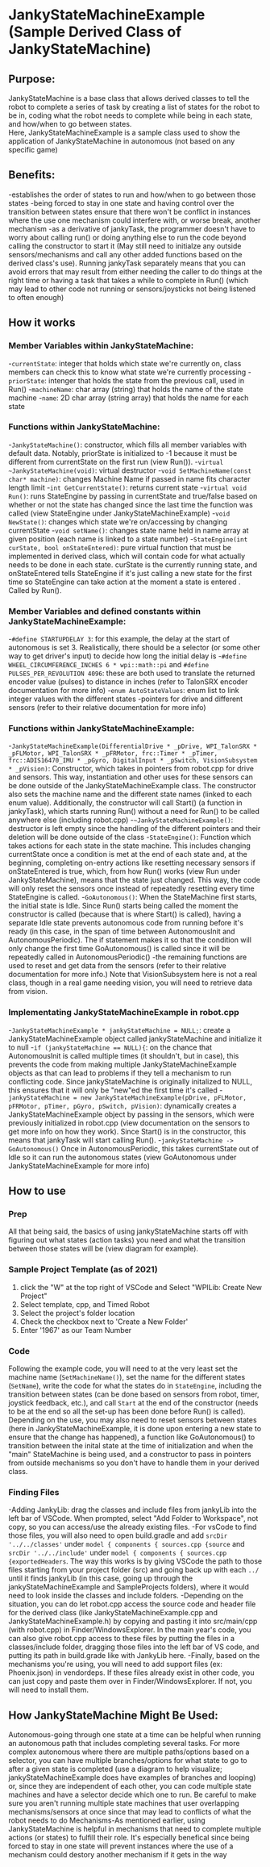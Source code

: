 # JankyStateMachineExample (Sample Derived Class of JankyStateMachine)

## Purpose:
JankyStateMachine is a base class that allows derived classes to tell the robot to complete a series of task by creating a list of states for the robot to be in, coding what the robot needs to complete while being in each state, and how/when to go between states.  
Here, JankyStateMachineExample is a sample class used to show the application of JankyStateMachine in autonomous (not based on any specific game)

## Benefits:
-establishes the order of states to run and how/when to go between those states
-being forced to stay in one state and having control over the transition between states ensure that there won't be conflict in instances where the use one mechanism could interfere with, or worse break, another mechanism
-as a derivative of jankyTask, the programmer doesn't have to worry about calling run() or doing anything else to run the code beyond calling the constructor to start it (May still need to initialze any outside sensors/mechanisms and call any other added functions based on the derived class's use). Running jankyTask separately means that you can avoid errors that may result from either needing the caller to do things at the right time or having a task that takes a while to complete in Run() (which may lead to other code not running or sensors/joysticks not being listened to often enough)

## How it works
### Member Variables within JankyStateMachine:
-`currentState`: integer that holds which state we're currently on, class members can check this to know what state we're currently processing
-`priorState`: intenger that holds the state from the previous call, used in Run()
-`machineName`: char array (string) that holds the name of the state machine
-`name`: 2D char array (string array) that holds the name for each state

### Functions within JankyStateMachine:
-`JankyStateMachine()`: constructor, which fills all member variables with default data.  Notably, priorState is initialized to -1 because it must be different from currentState on the first run (view Run()).
-`virtual ~JankyStateMachine(void)`: virtual destructor
-`void SetMachineName(const char* machine)`: changes Machine Name if passed in name fits character length limit
-`int GetCurrentState()`: returns current state
-`virtual void Run()`: runs StateEngine by passing in currentState and true/false based on whether or not the state has changed since the last time the function was called (view StateEngine under JankyStateMachineExample)
-`void NewState()`: changes which state we're on/accessing by changing currentState
-`void setName()`: changes state name held in name array at given position (each name is linked to a state number)
-`StateEngine(int curState, bool onStateEntered)`: pure virtual function that must be implemented in derived class, which will contain code for what actually needs to be done in each state.  curState is the currently running state, and onStateEntered tells StateEngine if it's just calling a new state for the first time so StateEngine can take action at the moment a state is entered
. Called by Run().

### Member Variables and defined constants within JankyStateMachineExample:
-`#define STARTUPDELAY 3`: for this example, the delay at the start of autonomous is set 3.  Realistically, there should be a selector (or some other way to get driver's input) to decide how long the initial delay is
-`#define WHEEL_CIRCUMFERENCE_INCHES 6 * wpi::math::pi` and `#define PULSES_PER_REVOLUTION 4096`: these are both used to translate the returned encoder value (pulses) to distance in inches (refer to TalonSRX encoder documentation for more info)
-`enum AutoStateValues`: enum list to link integer values with the different states
-pointers for drive and different sensors (refer to their relative documentation for more info)

### Functions within JankyStateMachineExample:
-`JankyStateMachineExample(DifferentialDrive * _pDrive, WPI_TalonSRX * _pFLMotor, WPI_TalonSRX * _pFRMotor, frc::Timer * _pTimer, frc::ADIS16470_IMU * _pGyro, DigitalInput * _pSwitch, VisionSubsystem * _pVision)`: Constructor, which takes in pointers from robot.cpp for drive and sensors.  This way, instantiation and other uses for these sensors can be done outside of the JankyStateMachineExample class.  The constructor also sets the machine name and the different state names (linked to each enum value).  Additionally, the constructor will call Start() (a function in jankyTask), which starts running Run() without a need for Run() to be called anywhere else (including robot.cpp)
-`~JankyStateMachineExample()`: destructor is left empty since the handling of the different pointers and their deletion will be done outside of the class
-`StateEngine()`: Function which takes actions for each state in the state machine.  This includes changing currentState once a condition is met at the end of each state and, at the beginning, completing on-entry actions like resetting necessary sensors if onStateEntered is true, which, from how Run() works (view Run under JankyStateMachine), means that the state just changed.  This way, the code will only reset the sensors once instead of repeatedly resetting every time StateEngine is called. 
-`GoAutonomous()`: When the StateMachine first starts, the initial state is Idle.  Since Run() starts being called the moment the constructor is called (because that is where Start() is called), having a separate Idle state prevents autonomous code from running before it's ready (in this case, in the span of time between AutonomousInit and AutonomousPeriodic).  The if statement makes it so that the condition will only change the first time GoAutonomous() is called since it will be repeatedly called in AutonomousPeriodic()
-the remaining functions are used to reset and get data from the sensors (refer to their relative documentation for more info.)  Note that VisionSubsystem here is not a real class, though in a real game needing vision, you will need to retrieve data from vision.

### Implementating JankyStateMachineExample in robot.cpp
-`JankyStateMachineExample * jankyStateMachine = NULL;`: create a JankyStateMachineExample object called jankyStateMachine and initialize it to null
-`if (jankyStateMachine == NULL){`: on the chance that AutonomousInit is called multiple times (it shouldn't, but in case), this prevents the code from making multiple JankyStateMachineExample objects as that can lead to problems if they tell a mechanism to run conflicting code.  Since jankyStateMachine is originally initalized to NULL, this ensures that it will only be "new"ed the first time it's called
-`jankyStateMachine = new JankyStateMachineExample(pDrive, pFLMotor, pFRMotor, pTimer, pGyro, pSwitch, pVision)`: dynamically creates a JankyStateMachineExample object by passing in the sensors, which were previously initialized in robot.cpp (view documentation on the sensors to get more info on how they work).  Since Start() is in the constructor, this means that jankyTask will start calling Run().
-`jankyStateMachine -> GoAutonomous()` Once in AutonomousPeriodic, this takes currentState out of Idle so it can run the autonomous states (view GoAutonomous under JankyStateMachineExample for more info)

## How to use
### Prep
All that being said, the basics of using jankyStateMachine starts off with figuring out what states (action tasks) you need and what the transition between those states will be (view diagram for example).  
### Sample Project Template (as of 2021)
1. click the "W" at the top right of VSCode and Select "WPILib: Create New Project"
2. Select template, cpp, and Timed Robot 
3. Select the project's folder location
4. Check the checkbox next to 'Create a New Folder'
5. Enter '1967' as our Team Number
### Code
Following the example code, you will need to at the very least set the machine name (`SetMachineName()`), set the name for the different states (`SetName`), write the code for what the states do in `StateEngine`, including the transition between states (can be done based on sensors from robot, timer, joystick feedback, etc.), and call `Start` at the end of the constructor (needs to be at the end so all the set-up has been done before Run() is called).  Depending on the use, you may also need to reset sensors between states (here in JankyStateMachineExample, it is done upon entering a new state to ensure that the change has happened), a function like GoAutonomous() to transition between the inital state at the time of initialization and when the "main" StateMachine is being used, and a constructor to pass in pointers from outside mechanisms so you don't have to handle them in your derived class.
### Finding Files
-Adding JankyLib: drag the classes and include files from jankyLib into the left bar of VSCode.  When prompted, select "Add Folder to Workspace", not copy, so you can access/use the already existing files.
-For vsCode to find those files, you will also need to open build.gradle and add `srcDir '../../classes'` under `model { components { sources.cpp {source` and `srcDir '../../include'` under `model { components { sources.cpp {exportedHeaders`.  The way this works is by giving VSCode the path to those files starting from your project folder (src) and going back up with each `../` until it finds jankyLib (in this case, going up through the jankyStateMachineExample and SampleProjects folders), where it would need to look inside the classes and include folders. 
-Depending on the situation, you can do let robot.cpp access the source code and header file for the derived class (like JankyStateMachineExample.cpp and JankyStateMachineExample.h) by copying and pasting it into src/main/cpp (with robot.cpp) in Finder/WindowsExplorer.  In the main year's code, you can also give robot.cpp access to these files by putting the files in a classes/include folder, dragging those files into the left bar of VS code, and putting its path in build.grade like with JankyLib here.
-Finally, based on the mechanisms you're using, you will need to add support files (ex: Phoenix.json) in vendordeps.  If these files already exist in other code, you can just copy and paste them over in Finder/WindowsExplorer.  If not, you will need to install them.

## How JankyStateMachine Might Be Used:
Autonomous-going through one state at a time can be helpful when running an autonomous path that includes completing several tasks.  For more complex autonomous where there are multiple paths/options based on a selector, you can have multiple branches/options for what state to go to after a given state is completed (use a diagram to help visualize; jankyStateMachineExample does have examples of branches and looping) or, since they are independent of each other, you can code multiple state machines and have a selector decide which one to run.  Be careful to make sure you aren't running multiple state machines that user overlapping mechanisms/sensors at once since that may lead to conflicts of what the robot needs to do
Mechanisms-As mentioned earlier, using JankyStateMachine is helpful in mechanisms that need to complete multiple actions (or states) to fulfill their role.  It's especially benefical since being forced to stay in one state will prevent instances where the use of a mechanism could destory another mechanism if it gets in the way
